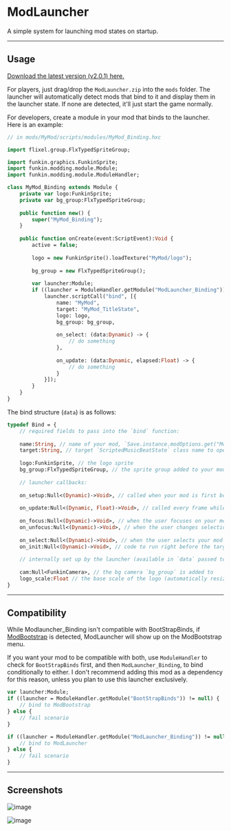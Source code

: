 # ModLauncher

A simple system for launching mod states on startup.

---

## Usage

[Download the latest version (v2.0.1) here.](https://github.com/cyn0x8/ModLauncher/releases)

For players, just drag/drop the `ModLauncher.zip` into the `mods` folder. The launcher will automatically detect mods that bind to it and display them in the launcher state. If none are detected, it'll just start the game normally.

For developers, create a module in your mod that binds to the launcher. Here is an example:

```haxe
// in mods/MyMod/scripts/modules/MyMod_Binding.hxc

import flixel.group.FlxTypedSpriteGroup;

import funkin.graphics.FunkinSprite;
import funkin.modding.module.Module;
import funkin.modding.module.ModuleHandler;

class MyMod_Binding extends Module {
	private var logo:FunkinSprite;
	private var bg_group:FlxTypedSpriteGroup;
	
	public function new() {
		super("MyMod_Binding");
	}
	
	public function onCreate(event:ScriptEvent):Void {
		active = false;
		
		logo = new FunkinSprite().loadTexture("MyMod/logo");
		
		bg_group = new FlxTypedSpriteGroup();
		
		var launcher:Module;
		if ((launcher = ModuleHandler.getModule("ModLauncher_Binding")) != null) {
			launcher.scriptCall("bind", [{
				name: "MyMod",
				target: "MyMod_TitleState",
				logo: logo,
				bg_group: bg_group,
				
				on_select: (data:Dynamic) -> {
					// do something
				},
				
				on_update: (data:Dynamic, elapsed:Float) -> {
					// do something
				}
			}]);
		}
	}
}
```

The bind structure (`data`) is as follows:

```haxe
typedef Bind = {
	// required fields to pass into the `bind` function:
	
	name:String, // name of your mod, `Save.instance.modOptions.get("ModLauncher").selected_mod` will be set to this after on_init
	target:String, // target `ScriptedMusicBeatState` class name to open after `on_init`
	
	logo:FunkinSprite, // the logo sprite
	bg_group:FlxTypedSpriteGroup, // the sprite group added to your mod bg camera
	
	// launcher callbacks:
	
	on_setup:Null<(Dynamic)->Void>, // called when your mod is first bound (camera exists starting here)
	
	on_update:Null<(Dynamic, Float)->Void>, // called every frame while in the launcher
	
	on_focus:Null<(Dynamic)->Void>, // when the user focuses on your mod
	on_unfocus:Null<(Dynamic)->Void>, // when the user changes selection to another mod
	
	on_select:Null<(Dynamic)->Void>, // when the user selects your mod
	on_init:Null<(Dynamic)->Void>, // code to run right before the target state opens, useful for conditionally setting stuff if your mod is selected
	
	// internally set up by the launcher (available in `data` passed to callbacks):
	
	cam:Null<FunkinCamera>, // the bg camera `bg_group` is added to
	logo_scale:Float // the base scale of the logo (automatically resized to half screen height)
}
```

---

## Compatibility

While Modlauncher_Binding isn't compatible with BootStrapBinds, if [ModBootstrap](https://gamebanana.com/mods/516273) is detected, ModLauncher will show up on the ModBootstrap menu.

If you want your mod to be compatible with both, use `ModuleHandler` to check for `BootStrapBinds` first, and then `ModLauncher_Binding`, to bind conditionally to either. I don't recommend adding this mod as a dependency for this reason, unless you plan to use this launcher exclusively.

```haxe
var launcher:Module;
if ((launcher = ModuleHandler.getModule("BootStrapBinds")) != null) {
	// bind to ModBootstrap
} else {
	// fail scenario
}

if ((launcher = ModuleHandler.getModule("ModLauncher_Binding")) != null) {
	// bind to ModLauncher
} else {
	// fail scenario
}
```

---

## Screenshots

![image](https://images.gamebanana.com/img/ss/tools/6646a3746ae01.jpg)

![image](https://images.gamebanana.com/img/ss/tools/6646a37d575ef.jpg)
